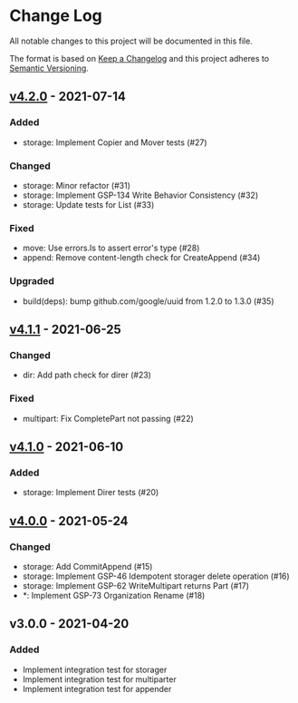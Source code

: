# Change Log

All notable changes to this project will be documented in this file.

The format is based on [Keep a Changelog](https://keepachangelog.com/)
and this project adheres to [Semantic Versioning](https://semver.org/).

## [v4.2.0] - 2021-07-14

### Added

- storage: Implement Copier and Mover tests (#27)

### Changed

- storage: Minor refactor (#31)
- storage: Implement GSP-134 Write Behavior Consistency (#32)
- storage: Update tests for List (#33)

### Fixed

- move: Use errors.Is to assert error's type (#28)
- append: Remove content-length check for CreateAppend (#34)

### Upgraded

- build(deps): bump github.com/google/uuid from 1.2.0 to 1.3.0 (#35)

## [v4.1.1] - 2021-06-25

### Changed

- dir: Add path check for direr (#23)

### Fixed

- multipart: Fix CompletePart not passing (#22)

## [v4.1.0] - 2021-06-10

### Added

- storage: Implement Direr tests (#20)

## [v4.0.0] - 2021-05-24

### Changed

- storage: Add CommitAppend (#15)
- storage: Implement GSP-46 Idempotent storager delete operation (#16)
- storage: Implement GSP-62 WriteMultipart returns Part (#17)
- *: Implement GSP-73 Organization Rename (#18)

## v3.0.0 - 2021-04-20

### Added

- Implement integration test for storager
- Implement integration test for multiparter
- Implement integration test for appender

[v4.2.0]: https://github.com/beyondstorage/go-integration-test/compare/v4.1.1...v4.2.0
[v4.1.1]: https://github.com/beyondstorage/go-integration-test/compare/v4.1.0...v4.1.1
[v4.1.0]: https://github.com/beyondstorage/go-integration-test/compare/v4.0.0...v4.1.0
[v4.0.0]: https://github.com/beyondstorage/go-integration-test/compare/v3.0.0...v4.0.0
